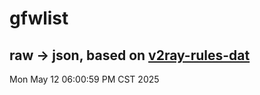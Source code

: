 # gfwlist
## raw -> json, based on [v2ray-rules-dat](https://github.com/Loyalsoldier/v2ray-rules-dat)
Mon May 12 06:00:59 PM CST 2025

